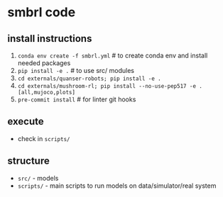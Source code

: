 # smbrl code

## install instructions
1. `conda env create -f smbrl.yml` # to create conda env and install needed packages
2. `pip install -e .` # to use src/ modules
3. `cd externals/quanser-robots; pip install -e .`
3. `cd externals/mushroom-rl; pip install --no-use-pep517 -e .[all,mujoco,plots]`
4. `pre-commit install` # for linter git hooks

## execute
- check in `scripts/`

## structure
- `src/` - models
- `scripts/` - main scripts to run models on data/simulator/real system
